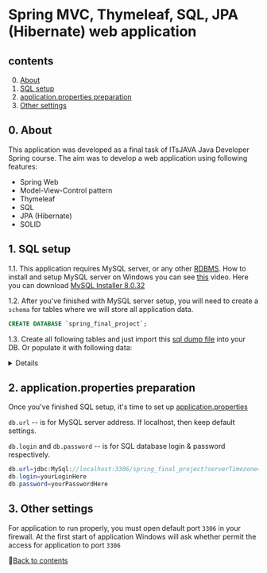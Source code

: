 # Spring MVC, Thymeleaf, SQL, JPA (Hibernate) web application

## contents
0. [About](https://github.com/PavelSav1n/spring-final-project#0-about)
1. [SQL setup](https://github.com/PavelSav1n/spring-final-project#1-sql-setup)
2. [application.properties preparation](https://github.com/PavelSav1n/spring-final-project#2-applicationproperties-preparation)
3. [Other settings](https://github.com/PavelSav1n/spring-final-project#3-other-settings)

## 0. About

This application was developed as a final task of ITsJAVA Java Developer Spring course. The aim was to develop a web application using following features:
- Spring Web
- Model-View-Control pattern
- Thymeleaf
- SQL
- JPA (Hibernate)
- SOLID



## 1. SQL setup

1.1. This application requires MySQL server, or any other [RDBMS](https://en.wikipedia.org/wiki/Relational_database#RDBMS). How to install and setup MySQL server on Windows you can see [this](https://youtu.be/u96rVINbAUI) video. Here you can download [MySQL Installer 8.0.32](https://dev.mysql.com/get/Downloads/MySQLInstaller/mysql-installer-community-8.0.32.0.msi)

1.2. After you've finished with MySQL server setup, you will need to create a `schema` for tables where we will store all application data.
```SQL
CREATE DATABASE `spring_final_project`;
```
1.3. Create all following tables and just import this [sql dump file](https://github.com/PavelSav1n/spring-final-project/blob/master/src/main/resources/sql/spring-final-porject%20-%20Dump20240808.sql) into your DB. Or populate it with following data:

<details>
  
```SQL
/* roles table */

DROP TABLE IF EXISTS `roles`;

CREATE TABLE `roles` (
  `id` bigint NOT NULL AUTO_INCREMENT,
  `name` varchar(256) NOT NULL,
  PRIMARY KEY (`id`),
  UNIQUE KEY `name` (`name`)
) ENGINE=InnoDB AUTO_INCREMENT=1 DEFAULT CHARSET=utf8mb4 COLLATE=utf8mb4_0900_ai_ci;

INSERT INTO	roles (name) VALUES ('admin'),('Customer'),('Manager'),('Accounter'),('Tester');
```
```SQL
/* users table */

DROP TABLE IF EXISTS `users`;

CREATE TABLE `users` (
  `id` bigint NOT NULL AUTO_INCREMENT,
  `name` varchar(256) NOT NULL,
  `email` varchar(64) NOT NULL,
  `password` varchar(256) NOT NULL,
  `bdate` date DEFAULT NULL,
  `role_id` bigint NOT NULL,
  PRIMARY KEY (`id`),
  UNIQUE KEY `email` (`email`),
  KEY `role_idx` (`role_id`),
  CONSTRAINT `role` FOREIGN KEY (`role_id`) REFERENCES `roles` (`id`)
) ENGINE=InnoDB AUTO_INCREMENT=1 DEFAULT CHARSET=utf8mb4 COLLATE=utf8mb4_0900_ai_ci;

INSERT INTO users (id, name, email, password, bdate, role_id) VALUES
(1, 'Administrator', 'admin@mail.com', 'admin123', '1993-01-01', 1),
(2, 'John The Customer', 'customer@mail.com', 'cust123', '1983-01-01', 2),
(3, 'Will The Manager', 'testEmail@mail.com', 'qwerty', '2023-08-08', 7),
(4, 'Mike The Administrator', 'asdf@32.com', '123123', '2023-08-02', 1),
(5, 'Loui The Manager', 'loui@mail.com', 'helloworld', '2023-08-03', 7),
(6, 'Li Hong The Customer', 'li@hotmail.com', '123', '2023-08-02', 2),
(19, 'Bill The Tester', 'Test@test.com', '123', '2024-07-26', 9);
```
```SQL
/* orders table */

DROP TABLE IF EXISTS `orders`;

CREATE TABLE `orders` (
  `id` bigint PRIMARY KEY NOT NULL AUTO_INCREMENT,
  `order_date` timestamp NULL DEFAULT CURRENT_TIMESTAMP,
  `user_id` bigint DEFAULT NULL REFERENCES users(id),
  `cost` double DEFAULT NULL,
  `temp` boolean DEFAULT NULL
) ENGINE=InnoDB AUTO_INCREMENT=13 DEFAULT CHARSET=utf8mb4 COLLATE=utf8mb4_0900_ai_ci;

INSERT INTO orders (id, order_date, user_id, cost, temp) VALUES
(1, '2024-08-02 12:26:01', 1, 40.0, false),
(2, '2024-08-02 12:26:01', 1, 81208.0, false),
(3, '2024-08-02 12:26:01', 4, 2242.0, false),
(4, '2024-08-02 12:26:01', 2, 15570.0, false),
(5, '2024-08-01 00:00:00', 2, 96.0, false),
(6, '2024-08-06 16:34:00', 2, 1004.0, false),
(9, '2024-08-07 15:43:08', 2, 54.0, false),
(10, '2024-08-07 16:04:28', 6, 50.0, true),
(11, '2024-08-07 16:05:29', 2, 502.0, false),
(12, '2024-08-08 13:21:00', 2, 652.0, false);
```
```SQL
/* categories (of products) */

DROP TABLE IF EXISTS `categories`;

CREATE TABLE `categories` (
`id` BIGINT NOT NULL PRIMARY KEY AUTO_INCREMENT,
`name` VARCHAR(256) NOT NULL UNIQUE
);

INSERT INTO `categories` (name) VALUES ('Fruit'), ('Sport'), ('Medicine'), ('Clothes'), ('Vegetable');
```
```SQL
/* products table */

DROP TABLE IF EXISTS `products`;

CREATE TABLE `products` (
`id` BIGINT NOT NULL PRIMARY KEY AUTO_INCREMENT,
`name` VARCHAR(256) NOT NULL,
`price` DOUBLE,
`category_id` BIGINT REFERENCES categories(id),
`image_path` VARCHAR(256),
`details` VARCHAR(256)
);

INSERT INTO products (name, price, category_id, image_path, details) VALUES
    ('Apple', 2.00, 1, 'imagepath/apple.jpg', 'Apple details'),
    ('Ball', 50.00, 2, 'imagepath/ball.jpg', 'Ball details'),
    ('Medkit', 500.00, 3, 'imagepath/medkit.jpg', 'mMdkit details'),
    ('Banana', 2.00, 1, 'imagepath/banana.jpg', 'Banana details'),
    ('Peach', 4.00,  1, 'imagepath/peach.jpg', 'Peach details'),
    ('Potato', 4.00,  5, 'imagepath/potato.jpg', 'Potato details'),
    ('Carrot', 3.00,  5, 'imagepath/carrot.jpg', 'Carrot details'),
    ('Tennis racket', 400.00,  2, 'imagepath/tennis_racket.jpg', 'Tennis racket details');
```
```SQL
/* stock table */

DROP TABLE IF EXISTS `stock`;
CREATE TABLE stock (
`id` BIGINT NOT NULL PRIMARY KEY AUTO_INCREMENT,
`product_id` BIGINT NOT NULL REFERENCES products(id),
`amount` INT
);

INSERT INTO stock (product_id, amount) VALUES 
	(1, 100),
	(2, 50),
	(3, 10),
	(4, 22),
	(5, 149),
	(6, 200),
	(7, 300),
	(8, 24);    
```
```SQL
/* order_details */
DROP TABLE IF EXISTS `order_details`;
CREATE TABLE `order_details` (
	`id` BIGINT NOT NULL PRIMARY KEY AUTO_INCREMENT,
    `order_id` BIGINT NOT NULL REFERENCES orders(id),
    `product_id` BIGINT NOT NULL REFERENCES products(id),
    `amount` INT NOT NULL,
    `price` DOUBLE
);
INSERT INTO order_details (id, order_id, product_id, amount, price) VALUES
(1, 1, 1, 3, 6.0),
(2, 1, 4, 4, 8.0),
(3, 2, 1, 3, 6.0),
(4, 2, 2, 33, 1650.0),
(5, 2, 3, 34, 17000.0),
(6, 1, 4, 13, 26.0),
(7, 3, 5, 233, 932.0),
(8, 3, 1, 332, 664.0),
(9, 4, 3, 31, 15500.0),
(10, 4, 1, 35, 70.0),
(12, 2, 3, 122, 61000.0),
(13, 3, 2, 12, 600.0),
(15, 3, 1, 23, 46.0),
(16, 2, 6, 776, 1552.0),
(29, 5, 2, 1, 50.0),
(31, 5, 5, 10, 40.0),
(33, 6, 3, 2, 1000.0),
(39, 6, 4, 1, 2.0),
(42, 9, 4, 1, 2.0),
(43, 10, 2, 1, 50.0),
(44, 11, 4, 1, 2.0),
(45, 11, 3, 1, 500.0),
(46, 5, 1, 1, 2.0),
(48, 5, 6, 2, 4.0),
(49, 6, 1, 1, 2.0),
(50, 9, 2, 1, 50.0),
(57, 9, 1, 1, 2.0),
(58, 12, 1, 1, 2.0),
(59, 12, 2, 13, 650.0);
```
</details>

## 2. application.properties preparation

Once you've finished SQL setup, it's time to set up [application.properties](https://github.com/PavelSav1n/spring-final-project/blob/master/src/main/resources/application.properties)

`db.url` -- is for MySQL server address. If localhost, then keep default settings.

`db.login` and `db.password` -- is for SQL database login & password respectively.

```C#
db.url=jdbc:MySql://localhost:3306/spring_final_project?serverTimezone=UTC
db.login=yourLoginHere
db.password=yourPasswordHere
```

## 3. Other settings

For application to run properly, you must open default port `3306` in your firewall. At the first start of application Windows will ask whether permit the access for application to port `3306`

:arrow_up_small:[Back to contents](https://github.com/PavelSav1n/spring-final-project#contents)
